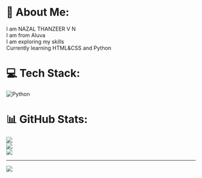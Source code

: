 # 💫 About Me:
I am NAZAL THANZEER V N<br>I am from Aluva<br>I am exploring my skills<br>Currently learning HTML&CSS and Python


# 💻 Tech Stack:
![Python](https://img.shields.io/badge/python-3670A0?style=for-the-badge&logo=python&logoColor=ffdd54)
# 📊 GitHub Stats:
![](https://github-readme-stats.vercel.app/api?username=nazalthanzeer&theme=dark&hide_border=false&include_all_commits=false&count_private=false)<br/>
![](https://github-readme-streak-stats.herokuapp.com/?user=nazalthanzeer&theme=dark&hide_border=false)<br/>
![](https://github-readme-stats.vercel.app/api/top-langs/?username=nazalthanzeer&theme=dark&hide_border=false&include_all_commits=false&count_private=false&layout=compact)

---
[![](https://visitcount.itsvg.in/api?id=nazalthanzeer&icon=0&color=0)](https://visitcount.itsvg.in)
